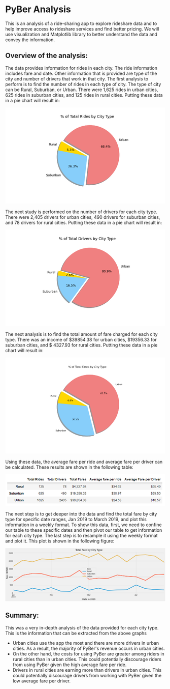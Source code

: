 # PyBer Analysis
This is an analysis of a  ride-sharing app to explore rideshare data and to help improve access to rideshare services and find better pricing. We will use visualization and Matplotlib library to better understand the data and convey the information.
## Overview of the analysis:
The data provides information for rides in each city. The ride information includes fare and date. Other information that is provided are type of the city and number of drivers that work in that city.
The first analysis to perform is to find the number of rides in each type of city. The type of city can be Rural, Suburban, or Urban. There were 1,625 rides in urban cities, 625 rides in suburban cities, and 125 rides in rural cities. Putting these data in a pie chart will result in:

![Pie chart for the number of rides for each City type](analysis/Fig6.png)

The next study is performed on the number of drivers for each city type. There were 2,405 drivers for urban cities, 490 drivers for suburban cities, and 78 drivers for rural cities. Putting these data in a pie chart will result in:

![Pie chart for the number of drivers for each City type](analysis/Fig7.png)

The next analysis is to find the total amount of fare charged for each city type. There was an income of $39854.38 for urban cities, $19356.33 for suburban cities, and $ 4327.93 for rural cities. Putting these data in a pie chart will result in:

![Pie chart for the total amount of fare for each City type](analysis/Fig5.png)

Using these data, the average fare per ride and average fare per driver can be calculated. These results are shown in the following table:


![Summary](analysis/summary_data.PNG)

The next step is to get deeper into the data and find the total fare by city type for specific date ranges, Jan 2019 to March 2019, and plot this information in a weekly format. To show this data, first, we need to confine our table to these specific dates and then pivot our table to get information for each city type. The last step is to resample it using the weekly format and plot it. This plot is shown in the following figure:

![Summary](analysis/PyBer_fare_summary.png)

## Summary:
This was a very in-depth analysis of the data provided for each city type. This is the information that can be extracted from the above graphs

  - Urban cities use the app the most and there are more drivers in urban cities. As a result, the majority of PyBer's revenue occurs in urban cities.
  - On the other hand, the costs for using PyBer are greater among riders in rural cities than in urban cities. This could potentially discourage riders from using PyBer given the high average fare per ride.
  - Drivers in rural cities are earning more than drivers in urban cities. This could potentially discourage drivers from working with PyBer given the low average fare per driver.
